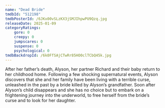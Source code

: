 ```yaml
---
name: "Dead Bride"
tmdbId: "512198"
tmdbPosterId: /6JKx00vSLzKX3jSMJIhpwPU9Qzq.jpg
releaseDate: 2025-01-09
categoryRatings:
    gore: 0
    creepy: 0
    jumpscares: 0
    suspense: 0
    psychological: 0
tmdbBackdropId: /6k0FfSAjCTwRr85HO0clTCbQ45k.jpg
---
```

After her father’s death, Alyson, her partner Richard and their baby return to her childhood home. Following a few shocking supernatural events, Alyson discovers that she and her family have been living with a terrible curse, unleashed in the past by a bride killed by Alyson’s grandfather. Soon after Alyson’s child disappears and she has no choice but to embark on a frightening journey into the underworld, to free herself from the bride’s curse and to look for her daughter.
